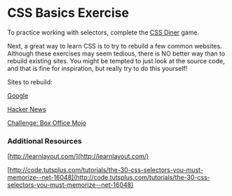# CSS Basics Exercise

To practice working with selectors, complete the [CSS Diner](http://flukeout.github.io/) game.

Next, a great way to learn CSS is to try to rebuild a few common websites. Although these exercises may seem tedious, there is NO better way than to rebuild existing sites. You might be tempted to just look at the source code, and that is fine for inspiration, but really try to do this yourself!

Sites to rebuild:

[Google](https://www.google.com/)

[Hacker News](https://news.ycombinator.com/)

[Challenge: Box Office Mojo](http://www.boxofficemojo.com/)

### Additional Resources

[http://learnlayout.com/](http://learnlayout.com/)

[http://code.tutsplus.com/tutorials/the-30-css-selectors-you-must-memorize--net-16048](http://code.tutsplus.com/tutorials/the-30-css-selectors-you-must-memorize--net-16048)